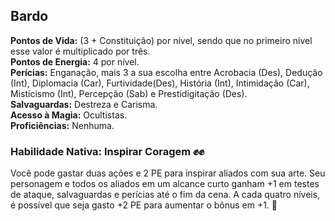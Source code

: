 ## Bardo <a id="bardo"></a>

**Pontos de Vida:** (3 + Constituição) por nível, sendo que no primeiro nível esse valor é multiplicado por três.</br>
**Pontos de Energia:** 4 por nível.</br>
**Perícias:** Enganação, mais 3 a sua escolha entre Acrobacia (Des), Dedução (Int), Diplomacia (Car), Furtividade(Des), História (Int), Intimidação (Car), Misticismo (Int), Percepção (Sab) e Prestidigitação (Des).</br>
**Salvaguardas:** Destreza e Carisma.</br>
**Acesso à Magia:** Ocultistas.</br>
**Proficiências:** Nenhuma.</br>

### Habilidade Nativa: Inspirar Coragem ✊✊
Você pode gastar duas ações e 2 PE para inspirar aliados com sua arte. Seu personagem e todos os aliados em um alcance curto ganham +1 em testes de ataque, salvaguardas e perícias até o fim da cena. A cada quatro níveis, é possível que seja gasto +2 PE para aumentar o bônus em +1. 🧙
